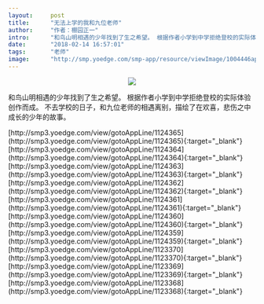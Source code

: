 ```yaml
---
layout:     post
title:      "无法上学的我和九位老师"
author:     "作者：棚园正一"
intro:      "和鸟山明相遇的少年找到了生之希望。 根据作者小学到中学拒绝登校的实际体验创作而成。 不去学校的日子，和九位老师的相遇离别，描绘了在欢喜，悲伤之中成长的少年的故事。"
date:       "2018-02-14 16:57:01"
tags:       "老师"
image:      "http://smp.yoedge.com/smp-app/resource/viewImage/1004446appline.png"
---
```

<div style="text-align: center">
<p><img src="http://smp.yoedge.com/smp-app/resource/viewImage/1004446appline.png"/></p>
</div>
<p class="post-meta">
<span>和鸟山明相遇的少年找到了生之希望。 根据作者小学到中学拒绝登校的实际体验创作而成。 不去学校的日子，和九位老师的相遇离别，描绘了在欢喜，悲伤之中成长的少年的故事。</span>
</p>
[http://smp3.yoedge.com/view/gotoAppLine/1124365](http://smp3.yoedge.com/view/gotoAppLine/1124365){:target="_blank"}
[http://smp3.yoedge.com/view/gotoAppLine/1124364](http://smp3.yoedge.com/view/gotoAppLine/1124364){:target="_blank"}
[http://smp3.yoedge.com/view/gotoAppLine/1124363](http://smp3.yoedge.com/view/gotoAppLine/1124363){:target="_blank"}
[http://smp3.yoedge.com/view/gotoAppLine/1124362](http://smp3.yoedge.com/view/gotoAppLine/1124362){:target="_blank"}
[http://smp3.yoedge.com/view/gotoAppLine/1124361](http://smp3.yoedge.com/view/gotoAppLine/1124361){:target="_blank"}
[http://smp3.yoedge.com/view/gotoAppLine/1124360](http://smp3.yoedge.com/view/gotoAppLine/1124360){:target="_blank"}
[http://smp3.yoedge.com/view/gotoAppLine/1124359](http://smp3.yoedge.com/view/gotoAppLine/1124359){:target="_blank"}
[http://smp3.yoedge.com/view/gotoAppLine/1123370](http://smp3.yoedge.com/view/gotoAppLine/1123370){:target="_blank"}
[http://smp3.yoedge.com/view/gotoAppLine/1123369](http://smp3.yoedge.com/view/gotoAppLine/1123369){:target="_blank"}
[http://smp3.yoedge.com/view/gotoAppLine/1123368](http://smp3.yoedge.com/view/gotoAppLine/1123368){:target="_blank"}


